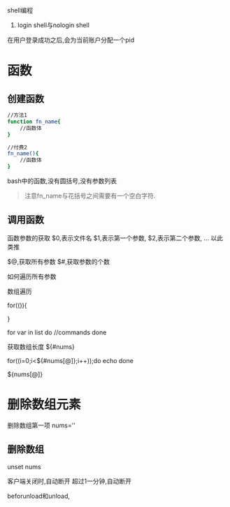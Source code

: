 








shell编程




1. login shell与nologin shell

在用户登录成功之后,会为当前账户分配一个pid






# 函数

## 创建函数
```bash
//方法1
function fn_name{
	//函数体
}

//付费2
fn_name(){
	//函数体
}
```

bash中的函数,没有圆括号,没有参数列表


> 注意fn_name与花括号之间需要有一个空白字符.




## 调用函数

函数参数的获取
$0,表示文件名
$1,表示第一个参数,
$2,表示第二个参数,
...
以此类推


$@,获取所有参数
$#,获取参数的个数

如何遍历所有参数




数组遍历


for(()){

}

for var in list
do
	//commands
done




获取数组长度
${#nums}

for((i=0;i<${#nums[@]};i++));do
echo 
done

${nums[@]}




# 删除数组元素
删除数组第一项
nums=''




## 删除数组
unset nums











客户端关闭时,自动断开
超过1一分钟,自动断开





beforunload和unload,









